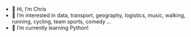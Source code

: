 - 👋 Hi, I’m Chris
- 👀 I’m interested in data, transport, geography, logistics, music, walking, running, cycling, team sports, comedy ...
- 🌱 I’m currently learning Python!

<!---
C-W-Evans/C-W-Evans is a ✨ special ✨ repository because its `README.md` (this file) appears on your GitHub profile.
You can click the Preview link to take a look at your changes.
--->

